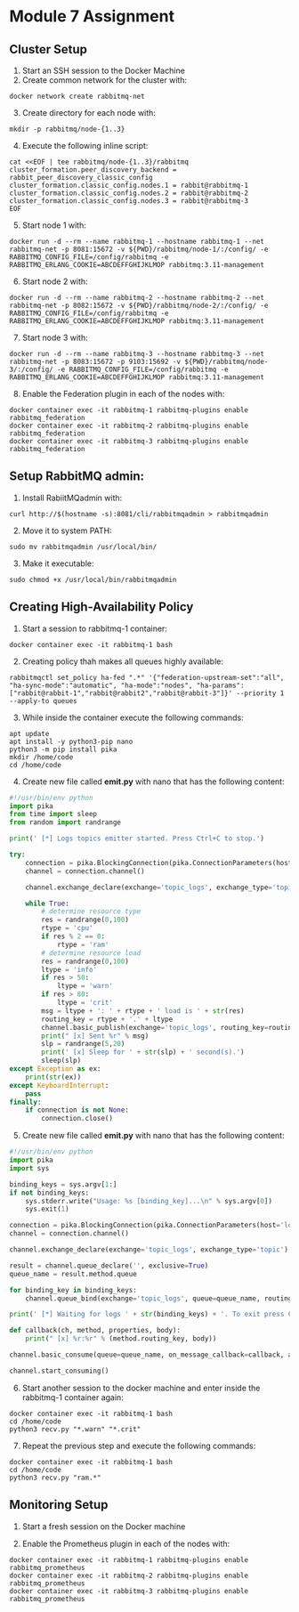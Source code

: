 # Module 7 Assignment

## Cluster Setup

1. Start an SSH session to the Docker Machine
2. Create common network for the cluster with:
``` shell
docker network create rabbitmq-net
```
3. Create directory for each node with:
``` shell
mkdir -p rabbitmq/node-{1..3}
```
4. Execute the following inline script:
``` shell
cat <<EOF | tee rabbitmq/node-{1..3}/rabbitmq
cluster_formation.peer_discovery_backend = rabbit_peer_discovery_classic_config
cluster_formation.classic_config.nodes.1 = rabbit@rabbitmq-1
cluster_formation.classic_config.nodes.2 = rabbit@rabbitmq-2
cluster_formation.classic_config.nodes.3 = rabbit@rabbitmq-3
EOF
```
5. Start node 1 with:
``` shell
docker run -d --rm --name rabbitmq-1 --hostname rabbitmq-1 --net rabbitmq-net -p 8081:15672 -v ${PWD}/rabbitmq/node-1/:/config/ -e RABBITMQ_CONFIG_FILE=/config/rabbitmq -e RABBITMQ_ERLANG_COOKIE=ABCDEFFGHIJKLMOP rabbitmq:3.11-management
```

6. Start node 2 with:
``` shell
docker run -d --rm --name rabbitmq-2 --hostname rabbitmq-2 --net rabbitmq-net -p 8082:15672 -v ${PWD}/rabbitmq/node-2/:/config/ -e RABBITMQ_CONFIG_FILE=/config/rabbitmq -e RABBITMQ_ERLANG_COOKIE=ABCDEFFGHIJKLMOP rabbitmq:3.11-management
```

7. Start node 3 with:
``` shell
docker run -d --rm --name rabbitmq-3 --hostname rabbitmq-3 --net rabbitmq-net -p 8083:15672 -p 9103:15692 -v ${PWD}/rabbitmq/node-3/:/config/ -e RABBITMQ_CONFIG_FILE=/config/rabbitmq -e RABBITMQ_ERLANG_COOKIE=ABCDEFFGHIJKLMOP rabbitmq:3.11-management
```

8. Enable the Federation plugin in each of the nodes with:
``` shell
docker container exec -it rabbitmq-1 rabbitmq-plugins enable rabbitmq_federation
docker container exec -it rabbitmq-2 rabbitmq-plugins enable rabbitmq_federation
docker container exec -it rabbitmq-3 rabbitmq-plugins enable rabbitmq_federation
```


## Setup RabbitMQ admin:

1. Install RabiitMQadmin with:
``` shell
curl http://$(hostname -s):8081/cli/rabbitmqadmin > rabbitmqadmin
```

2. Move it to system PATH:
``` shell
sudo mv rabbitmqadmin /usr/local/bin/
```

3. Make it executable:
``` shell
sudo chmod +x /usr/local/bin/rabbitmqadmin
```


## Creating High-Availability Policy

1. Start a session to rabbitmq-1 container:
``` shell
docker container exec -it rabbitmq-1 bash
```

2. Creating policy thah makes all queues highly available:
``` shell
rabbitmqctl set_policy ha-fed ".*" '{"federation-upstream-set":"all", "ha-sync-mode":"automatic", "ha-mode":"nodes", "ha-params":["rabbit@rabbit-1","rabbit@rabbit2","rabbit@rabbit-3"]}' --priority 1 --apply-to queues
```

3. While inside the container execute the following commands:
``` shell
apt update
apt install -y python3-pip nano
python3 -m pip install pika
mkdir /home/code
cd /home/code
```

4. Create new file called **emit.py** with nano that has the following content:
``` python
#!/usr/bin/env python
import pika
from time import sleep
from random import randrange

print(' [*] Logs topics emitter started. Press Ctrl+C to stop.')

try:
    connection = pika.BlockingConnection(pika.ConnectionParameters(host='localhost'))
    channel = connection.channel()

    channel.exchange_declare(exchange='topic_logs', exchange_type='topic')

    while True:
        # determine resource type
        res = randrange(0,100)
        rtype = 'cpu'
        if res % 2 == 0:
            rtype = 'ram'
        # determine resource load
        res = randrange(0,100)
        ltype = 'info'
        if res > 50:
            ltype = 'warn'
        if res > 80:
            ltype = 'crit'
        msg = ltype + ': ' + rtype + ' load is ' + str(res)
        routing_key = rtype + '.' + ltype
        channel.basic_publish(exchange='topic_logs', routing_key=routing_key, body=msg)
        print(" [x] Sent %r" % msg)
        slp = randrange(5,20)
        print(' [x] Sleep for ' + str(slp) + ' second(s).')
        sleep(slp)
except Exception as ex:
    print(str(ex))
except KeyboardInterrupt:
    pass
finally:
    if connection is not None:
        connection.close()
```

5. Create new file called **emit.py** with nano that has the following content:
``` python
#!/usr/bin/env python
import pika
import sys

binding_keys = sys.argv[1:]
if not binding_keys:
    sys.stderr.write("Usage: %s [binding_key]...\n" % sys.argv[0])
    sys.exit(1)

connection = pika.BlockingConnection(pika.ConnectionParameters(host='localhost'))
channel = connection.channel()

channel.exchange_declare(exchange='topic_logs', exchange_type='topic')

result = channel.queue_declare('', exclusive=True)
queue_name = result.method.queue

for binding_key in binding_keys:
    channel.queue_bind(exchange='topic_logs', queue=queue_name, routing_key=binding_key)

print(' [*] Waiting for logs ' + str(binding_keys) + '. To exit press CTRL+C')

def callback(ch, method, properties, body):
    print(" [x] %r:%r" % (method.routing_key, body))

channel.basic_consume(queue=queue_name, on_message_callback=callback, auto_ack=True)

channel.start_consuming()
```


6. Start another session to the docker machine and enter inside the rabbitmq-1 container again:
``` shell
docker container exec -it rabbitmq-1 bash
cd /home/code
python3 recv.py "*.warn" "*.crit"
```

7. Repeat the previous step and execute the following commands:
``` shell
docker container exec -it rabbitmq-1 bash
cd /home/code
python3 recv.py "ram.*"
```


## Monitoring Setup

1. Start a fresh session on the Docker machine

2. Enable the Prometheus plugin in each of the nodes with:
``` shell
docker container exec -it rabbitmq-1 rabbitmq-plugins enable rabbitmq_prometheus
docker container exec -it rabbitmq-2 rabbitmq-plugins enable rabbitmq_prometheus
docker container exec -it rabbitmq-3 rabbitmq-plugins enable rabbitmq_prometheus
```